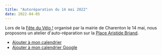 ```yaml
---
title: "Autoréparation du 14 mai 2022"
date: 2022-04-05
---
```


Lors de la [Fête du Vélo !](https://maiavelo.fr/event/5143/) organisé par la mairie de Charenton le 14 mai, nous proposons un atelier d'auto-réparation sur la [Place Aristide Briand](https://www.openstreetmap.org/#map=18/48.82181/2.41369&layers=Y).

- [Ajouter à mon calendrier](/documents/2022_Mai_a_Velo.ics)
- [Ajouter à mon calendrier Google](https://calendar.google.com/calendar/render?action=TEMPLATE&text=Fête+du+Vélo+!&dates=20220514T100000/20220514T160000&details=&location=Place+Aristide+Briand+94220+Charenton-Le-Pont&sf=true&output=xml)

